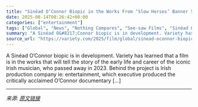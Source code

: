 ```yaml
---
title: "Sinéad O’Connor Biopic in the Works From ‘Slow Horses’ Banner See-Saw Films and Producers of ‘Nothing Compares’ Doc (EXCLUSIVE)"
date: 2025-08-14T08:26:42+08:00
categories: ["entertainment"]
tags: ["Global", "News", "Nothing Compares", "See-saw Films", "Sinéad O'Connor"]
summary: "A Sinéad O&#8217;Connor biopic is in development. Variety has learned that a film is in the works that will tell the story of the early life and career of the iconic Irish musician, who passed away in"
source_url: "https://variety.com/2025/film/global/sinead-oconnor-biopic-in-works-see-saw-films-1236488752/"
---
```


A Sinéad O&#8217;Connor biopic is in development. Variety has learned that a film is in the works that will tell the story of the early life and career of the iconic Irish musician, who passed away in 2023. Behind the project is Irish production company ie: entertainment, which executive produced the critically acclaimed O’Connor documentary [&#8230;]

---

*来源: [原文链接](https://variety.com/2025/film/global/sinead-oconnor-biopic-in-works-see-saw-films-1236488752/)*
